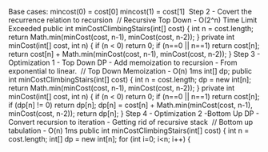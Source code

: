 Base cases:
mincost(0) = cost[0]
mincost(1) = cost[1]
​
Step 2 - Covert the recurrence relation to recursion
​
// Recursive Top Down - O(2^n) Time Limit Exceeded
public int minCostClimbingStairs(int[] cost) {
int n = cost.length;
return Math.min(minCost(cost, n-1), minCost(cost, n-2));
}
private int minCost(int[] cost, int n) {
if (n < 0) return 0;
if (n==0 || n==1) return cost[n];
return cost[n] + Math.min(minCost(cost, n-1), minCost(cost, n-2));
}
Step 3 - Optimization 1 - Top Down DP - Add memoization to recursion - From exponential to linear.
​
// Top Down Memoization - O(n) 1ms
int[] dp;
public int minCostClimbingStairs(int[] cost) {
int n = cost.length;
dp = new int[n];
return Math.min(minCost(cost, n-1), minCost(cost, n-2));
}
private int minCost(int[] cost, int n) {
if (n < 0) return 0;
if (n==0 || n==1) return cost[n];
if (dp[n] != 0) return dp[n];
dp[n] = cost[n] + Math.min(minCost(cost, n-1), minCost(cost, n-2));
return dp[n];
}
Step 4 - Optimization 2 -Bottom Up DP - Convert recursion to iteration - Getting rid of recursive stack
​
// Bottom up tabulation - O(n) 1ms
public int minCostClimbingStairs(int[] cost) {
int n = cost.length;
int[] dp = new int[n];
for (int i=0; i<n; i++) {